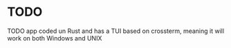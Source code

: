 # TODO
TODO app coded un Rust and has a TUI based on crossterm, meaning it will work on both Windows and UNIX

